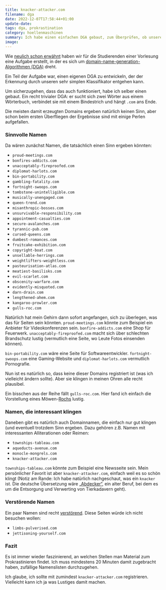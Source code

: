 ```yaml
---
title: knacker-attacker.com
filename: dga
date: 2022-12-07T17:58:44+01:00
update-date:
tags: dga, prokrastination
category: hoellenmaschinen
summary: Ich habe einen einfachen DGA gebaut, zum Überprüfen, ob unsere Aufgabe an Studierende gut funktioniert. Unter den generierten Domainnamen sind einige Perlen
image:
---
```


Wie [neulich schon erwähnt](/blogposts/optimierungsspass) haben wir für die Studierenden einer Vorlesung eine Aufgabe erstellt, in der es sich um [domain-name-generation-Algorithmen (DGA)](https://en.wikipedia.org/wiki/Domain_generation_algorithm) dreht.

Ein Teil der Aufgabe war, einen eigenen DGA zu entwickeln, der der Erkennung durch unseren sehr simplen Klassifikator entgehen kann.

Um sicherzugehen, dass das auch funktioniert, habe ich selber einen gebaut. Ein recht trivialer DGA: er sucht sich zwei Wörter aus einem Wörterbuch, verbindet sie mit einem Bindestrich und hängt `.com` ans Ende.

Die meisten damit erzeugten Domains ergeben natürlich keinen Sinn, aber schon beim ersten Überfliegen der Ergebnisse sind mit einige Perlen aufgefallen.

### Sinnvolle Namen

Da wären zunächst Namen, die tatsächlich einen Sinn ergeben könnten:

- `proud-meetings.com`
- `bonfires-addicts.com`
- `unacceptably-fireproofed.com`
- `diplomat-harlots.com`
- `bin-portability.com`
- `gambling-fatality.com`
- `fortnight-swoops.com`
- `tombstone-unintelligible.com`
- `musically-unengaged.com`
- `queen-trend.com`
- `misanthropic-bosses.com`
- `unsurvivable-responsibility.com`
- `appointment-casualties.com`
- `secure-avalanches.com`
- `tyrannic-pub.com`
- `cursed-queens.com`
- `dumbest-romances.com`
- `fruitcake-exhibition.com`
- `copyright-boat.com`
- `unsellable-herrings.com`
- `weightlifters-weightless.com`
- `pasteurisation-atlas.com`
- `meatiest-basilisks.com`
- `evil-scarlet.com`
- `obscenity-warfare.com`
- `evidently-misquoted.com`
- `darn-drain.com`
- `lengthened-ahem.com`
- `kangaroo-prowler.com`
- `gulls-roc.com`

Natürlich hat mein Gehirn dann sofort angefangen, sich zu überlegen, was das für Seiten sein könnten. `proud-meetings.com` könnte zum Beispiel ein Anbieter für Videokonferenzen sein. `bonfire-addicts.com` eine Shop für Feuerwerk. `unacceptably-fireproofed.com` macht sich über schlechten Brandschutz lustig (vermutlich eine Seite, wo Leute Fotos einsenden können).

`bin-portability.com` wäre eine Seite für Softwareentwickler. `fortnight-swoops.com` eine Gaming-Website und `diplomat-harlots.com` vermutlich Pornografie.

Nun ist es natürlich so, dass keine dieser Domains registriert ist (was ich vielleicht ändern sollte). Aber sie klingen in meinen Ohren alle recht plausibel.

Ein bisschen aus der Reihe fällt `gulls-roc.com`. Hier fand ich einfach die Vorstellung eines Möwen-[Rochs](https://de.wikipedia.org/wiki/Roch) lustig.

### Namen, die interessant klingen

Daneben gibt es natürlich auch Domainnamen, die einfach nur gut klingen (und eventuell trotzdem Sinn ergeben. Dazu gehören z.B. Namen mit interessanten Alliterationen oder Reimen:

- `townships-tableau.com`
- `aqueducts-avenue.com`
- `monocle-mongrels.com`
- `knacker-attacker.com`

`townships-tableau.com` könnte zum Beispiel eine Newsseite sein. Mein persönlicher Favorit ist aber `knacker-attacker.com`, einfach weil es so schön klingt (Notiz am Rande: Ich habe natürlich nachgeschaut, was ein `knacker` ist. Die deutsche Übersetzung wäre [„Abdecker“](https://de.wikipedia.org/wiki/Abdecker), ein alter Beruf, bei dem es um die Entsorgung und Verwerting von Tierkadavern geht).

### Verstörende Namen

Ein paar Namen sind recht [verstörend](https://tvtropes.org/pmwiki/pmwiki.php/Main/NamesToRunAwayFromReallyFast). Diese Seiten würde ich nicht besuchen wollen:

- `limbs-pulverised.com`
- `jettisoning-yourself.com`

### Fazit

Es ist immer wieder faszinierend, an welchen Stellen man Material zum Prokrastinieren findet. Ich muss mindestens 20 Minuten damit zugebracht haben, zufällige Namenslisten durchzugehen.

Ich glaube, ich sollte mit zumindest `knacker-attacker.com` registrieren. Vielleicht kann ich ja was Lustiges damit machen.
